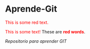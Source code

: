 # Aprende-Git

<p style='color:red'>This is some red text.</p>
<font color="red">This is some text!</font>
These are <b style='color:red'>red words</b>.


*Repositorio para aprender GIT*


